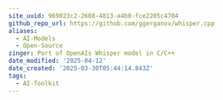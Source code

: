 ```yaml
---
site_uuid: 969023c2-2608-4813-a4b0-fce2205c4704
github_repo_url: https://github.com/ggerganov/whisper.cpp
aliases:
  - AI-Models
  - Open-Source
zinger: Port of OpenAIs Whisper model in C/C++
date_modified: '2025-04-12'
date_created: '2025-03-30T05:44:14.843Z'
tags:
  - AI-Toolkit
---
```
















